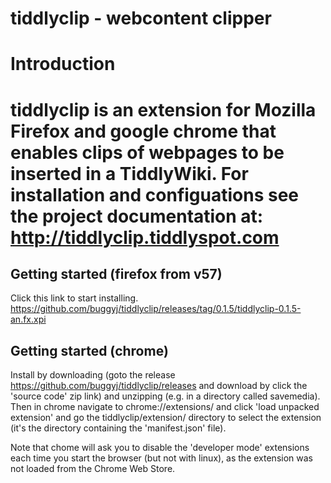 tiddlyclip -  webcontent clipper
==========

# Introduction

tiddlyclip is an extension for Mozilla Firefox and google chrome that enables clips of webpages to be inserted in a TiddlyWiki. 
For installation and configuations see the project documentation at:
http://tiddlyclip.tiddlyspot.com
=======

## Getting started (firefox from v57)
Click this link to start installing.
https://github.com/buggyj/tiddlyclip/releases/tag/0.1.5/tiddlyclip-0.1.5-an.fx.xpi

## Getting started (chrome)
Install by downloading (goto the release https://github.com/buggyj/tiddlyclip/releases and download by click the 'source code' zip link) and unzipping (e.g. in a directory called savemedia). 
Then in chrome navigate to chrome://extensions/ and click 'load unpacked extension' and go the tiddlyclip/extension/ directory to select the extension (it's the directory containing the 'manifest.json' file).

Note that chome will ask you to disable the 'developer mode' extensions each time you start the browser (but not with linux), as the extension was not loaded from the Chrome Web Store.

